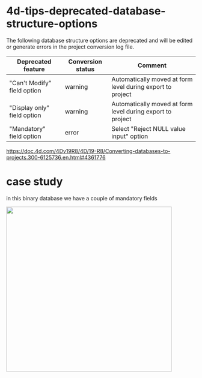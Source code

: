 # 4d-tips-deprecated-database-structure-options

The following database structure options are deprecated and will be edited or generate errors in the project conversion log file. 

|Deprecated feature	|Conversion status	|Comment|
|-|-|-|
|"Can't Modify" field option|	warning	|Automatically moved at form level during export to project|
|"Display only" field option|	warning	|Automatically moved at form level during export to project|
|"Mandatory" field option|	error	|Select "Reject NULL value input" option|

https://doc.4d.com/4Dv19R8/4D/19-R8/Converting-databases-to-projects.300-6125736.en.html#4361776

# case study

in this binary database we have a couple of mandatory fields

<img width="440" alt="" src="https://github.com/miyako/4d-tips-deprecated-database-structure-options/assets/1725068/91347b41-617c-469a-86bf-140772524a45">
